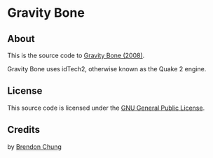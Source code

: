 # Gravity Bone

## About
This is the source code to [Gravity Bone (2008)](http://blendogames.com/older.htm#gravitybone).

Gravity Bone uses idTech2, otherwise known as the Quake 2 engine.

## License
This source code is licensed under the [GNU General Public License](https://github.com/blendogames/gravitybone/blob/master/LICENSE).

## Credits
by [Brendon Chung](http://blendogames.com)
